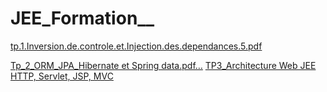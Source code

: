 # JEE_Formation__
[tp.1.Inversion.de.controle.et.Injection.des.dependances.5.pdf](https://github.com/Abdenaser/JEE_Formation__/files/8499289/tp.1.Inversion.de.controle.et.Injection.des.dependances.5.pdf)

[Tp_2_ORM_JPA_Hibernate et Spring data.pdf…](https://github.com/Abdenaser/JEE_Formation__/blob/main/JpaAp/compte_rendu/Tp_2_ORM_JPA_Hibernate%20et%20Spring%20data.pdf)
[TP3_Architecture Web JEE HTTP, Servlet, JSP, MVC]()
